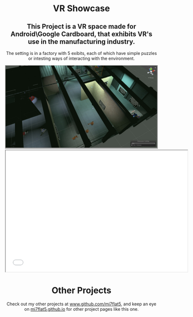 
 <div align ="center">
 <h1><b>VR Showcase</b></h1>
 <h2>This Project is a VR space made for Android\Google Cardboard, that exhibits VR's use in the manufacturing industry.
 </h2>
<p>The setting is in a factory with 5 exibits, each of which have simple puzzles or intesting ways of interacting with the environment.</p> 
</div>

<div align ="center">
<img src="OverView.jpg">
</div>

 <div align ="center">
<iframe width="600" height="400"
src="Tour.mp4">
</iframe>
</div>


<div align ="center">
<h1><strong>Other Projects</strong></h1>
<p>Check out my other projects at <a href ="https://github.com/mi7flat5">www.github.com/mi7flat5</a>, and keep an eye on <a href ="https://mi7flat5.github.io">mi7flat5.github.io</a> for other project pages like this one.</p>
</div>
